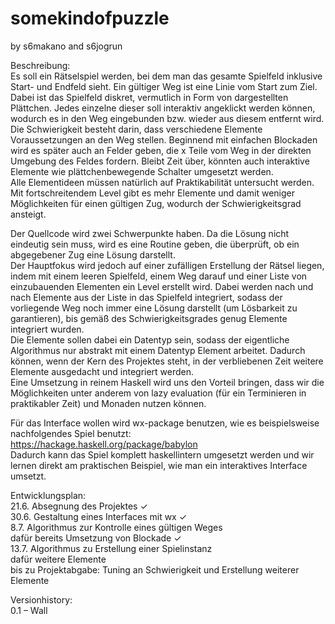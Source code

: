 # somekindofpuzzle
by s6makano and s6jogrun

Beschreibung:  
Es soll ein Rätselspiel werden, bei dem man das gesamte Spielfeld inklusive Start- und Endfeld sieht. Ein gültiger Weg ist eine Linie vom Start zum Ziel. Dabei ist das Spielfeld diskret, vermutlich in Form von dargestellten Plättchen. Jedes einzelne dieser soll interaktiv angeklickt werden können, wodurch es in den Weg eingebunden bzw. wieder aus diesem entfernt wird.  
Die Schwierigkeit besteht darin, dass verschiedene Elemente Voraussetzungen an den Weg stellen. Beginnend mit einfachen Blockaden wird es später auch an Felder geben, die x Teile vom Weg in der direkten Umgebung des Feldes fordern. Bleibt Zeit über, könnten auch interaktive Elemente wie plättchenbewegende Schalter umgesetzt werden.  
Alle Elementideen müssen natürlich auf Praktikabilität untersucht werden. Mit fortschreitendem Level gibt es mehr Elemente und damit weniger Möglichkeiten für einen gültigen Zug, wodurch der Schwierigkeitsgrad ansteigt.  

Der Quellcode wird zwei Schwerpunkte haben. Da die Lösung nicht eindeutig sein muss, wird es eine Routine geben, die überprüft, ob ein abgegebener Zug eine Lösung darstellt.  
Der Hauptfokus wird jedoch auf einer zufälligen Erstellung der Rätsel liegen, indem mit einem leeren Spielfeld, einem Weg darauf und einer Liste von einzubauenden Elementen ein Level erstellt wird. Dabei werden nach und nach Elemente aus der Liste in das Spielfeld integriert, sodass der vorliegende Weg noch immer eine Lösung darstellt (um Lösbarkeit zu garantieren), bis gemäß des Schwierigkeitsgrades genug Elemente integriert wurden.  
Die Elemente sollen dabei ein Datentyp sein, sodass der eigentliche Algorithmus nur abstrakt mit einem Datentyp Element arbeitet. Dadurch können, wenn der Kern des Projektes steht, in der verbliebenen Zeit weitere Elemente ausgedacht und integriert werden.  
Eine Umsetzung in reinem Haskell wird uns den Vorteil bringen, dass wir die Möglichkeiten unter anderem von lazy evaluation (für ein Terminieren in praktikabler Zeit) und Monaden nutzen können.

Für das Interface wollen wird wx-package benutzen, wie es beispielsweise nachfolgendes Spiel benutzt:  
https://hackage.haskell.org/package/babylon  
Dadurch kann das Spiel komplett haskellintern umgesetzt werden und wir lernen direkt am praktischen Beispiel, wie man ein interaktives Interface umsetzt.  

Entwicklungsplan:  
21.6. Absegnung des Projektes ✓  
30.6. Gestaltung eines Interfaces mit wx ✓  
8.7.  Algorithmus zur Kontrolle eines gültigen Weges  
      dafür bereits Umsetzung von Blockade ✓  
13.7. Algorithmus zu Erstellung einer Spielinstanz  
      dafür weitere Elemente  
bis zu Projektabgabe: Tuning an Schwierigkeit und Erstellung weiterer Elemente  

Versionhistory:  
0.1 – Wall  
